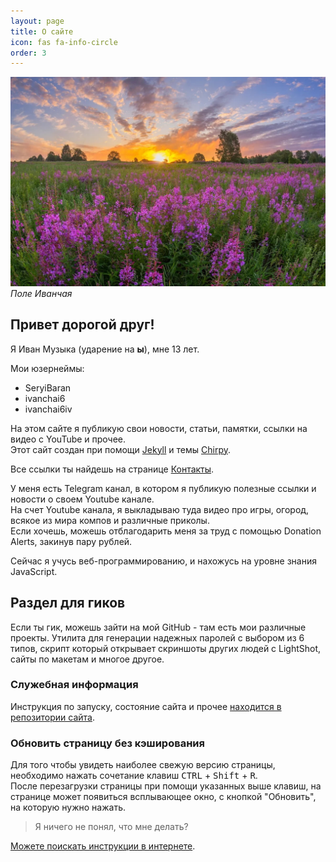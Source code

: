 ```yaml
---
layout: page
title: О сайте
icon: fas fa-info-circle
order: 3
---
```


![](/uploads/images/pole-ivanchaya.jpg)
_Поле Иванчая_

## Привет дорогой друг!
Я Иван Музыка (ударение на **ы**), мне 13 лет.

Мои юзернеймы:
- SeryiBaran
- ivanchai6
- ivanchai6iv

На этом сайте я публикую свои новости, статьи, памятки, ссылки на видео с YouTube и прочее.  
Этот сайт создан при помощи [Jekyll](https://jekyllrb.com/) и темы [Chirpy](https://github.com/cotes2020/jekyll-theme-chirpy/).

Все ссылки ты найдешь на странице [Контакты](/contacts).

У меня есть Telegram канал, в котором я публикую полезные ссылки и новости о своем Youtube канале.  
На счет Youtube канала, я выкладываю туда видео про игры, огород, всякое из мира компов и различные приколы.  
Если хочешь, можешь отблагодарить меня за труд с помощью Donation Alerts, закинув пару рублей.

Сейчас я учусь веб-программированию, и нахожусь на уровне знания JavaScript.

## Раздел для гиков
Если ты гик, можешь зайти на мой GitHub - там есть мои различные проекты. Утилита для генерации надежных паролей с выбором из 6 типов, скрипт который открывает скриншоты других людей с LightShot, сайты по макетам и многое другое.

### Служебная информация
Инструкция по запуску, состояние сайта и прочее [находится в репозитории сайта](https://github.com/SeryiBaran/seryibaran.github.io/).

### Обновить страницу без кэширования
Для того чтобы увидеть наиболее свежую версию страницы, необходимо нажать сочетание клавиш <kbd>CTRL</kbd> + <kbd>Shift</kbd> + <kbd>R</kbd>.  
После перезагрузки страницы при помощи указанных выше клавиш, на странице может появиться всплывающее окно, с кнопкой "Обновить", на которую нужно нажать.

> Я ничего не понял, что мне делать?

[Можете поискать инструкции в интернете](https://yandex.ru/search/?text=как+обновить+страницу+без+кэширования).
